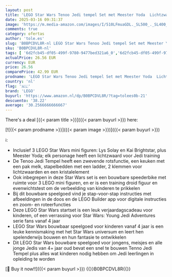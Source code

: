 ```yaml
---
layout: post
title: 'LEGO Star Wars Tenoo Jedi tempel Set met Meester Yoda  Lichtzwaarden  Droïd Figuur en Speederbike  Bouwbaar Speelgoed voor Kinderen  Cadeau voor Jongens en Meisjes 75358'
date: 2025-03-16 09:31:37
image: 'https://m.media-amazon.com/images/I/510LFmuaGDL._SL500_._SL400_.jpg'
comments: true
category: ofertas
author: 'tole.es'
slug: 'B0BPCDVL8R-nl LEGO Star Wars Tenoo Jedi tempel Set met Meester Yoda...'
sku: 'B0BPCDVL8R-nl'
tags: [ '6d2fcb45-df05-499f-9780-9477bed321a6_0','6d2fcb45-df05-499f-9780-9477bed321a6_501','Arborist Merchandising Root','Bouw- & constructiespeelgoed','Educatief speelgoed','Montessori','Self Service','Special Features Stores','Speelgoed & spellen','Speelgoedbouwsets','lego','🇳🇱', ]
actualPrice: 26.56 EUR
currency: EUR
price: 26.56
comparePrice: 42.99 EUR
prodname: 'LEGO Star Wars Tenoo Jedi tempel Set met Meester Yoda  Lichtzwaarden  Droïd Figuur en Speederbike  Bouwbaar Speelgoed voor Kinderen  Cadeau voor Jongens en Meisjes 75358'
country: 'nl'
flag: '🇳🇱'
brand: 'LEGO'
buyurl: 'https://www.amazon.nl/dp/B0BPCDVL8R/?tag=tolees0b-21'
descuento: '38.22'
average: '30.2566666666667'
---
```


There's a deal [{{< param title >}}]({{< param buyurl >}})  here:

[![{{< param prodname >}}]({{< param image >}})]({{< param buyurl >}})

ℹ️:

- Inclusief 3 LEGO Star Wars mini figuren: Lys Solay en Kai Brightstar, plus Meester Yoda; elk personage heeft een lichtzwaard voor Jedi training
- De Tenoo Jedi Tempel heeft een zwevende rotsfunctie, een keuken met een pak melk, stapelbedden met een ladder, 2 klemmen voor lichtzwaarden en een kristalelement
- Ook inbegrepen in deze Star Wars set is een bouwbare speederbike met ruimte voor 3 LEGO mini figuren, en er is een training droid figuur en evenwichtstest om de verbeelding van kinderen te prikkelen
- Bij dit bouwbare speelgoed vind je stap-voor-stap instructies met afbeeldingen in de doos en de LEGO Builder app voor digitale instructies en zoom- en roteerfuncties
- Deze LEGO Star Wars startset is een leuk verjaardagscadeau voor kinderen, of een verrassing voor Star Wars: Young Jedi Adventures serie fans vanaf 4 jaar
- LEGO Star Wars bouwbaar speelgoed voor kinderen vanaf 4 jaar is een leuke kennismaking met het Star Wars universum en leert hen spelenderwijs bouwen en hun fantasie te ontwikkelen
- Dit LEGO Star Wars bouwbare speelgoed voor jongens, meisjes en alle jonge Jedis van 4+ jaar oud bevat een snel te bouwen Tenno Jedi Tempel plus alles wat kinderen nodig hebben om Jedi leerlingen in opleiding te worden

[🛒 Buy it now!!]({{< param buyurl >}})
{{<world>}}B0BPCDVL8R{{</world>}}
